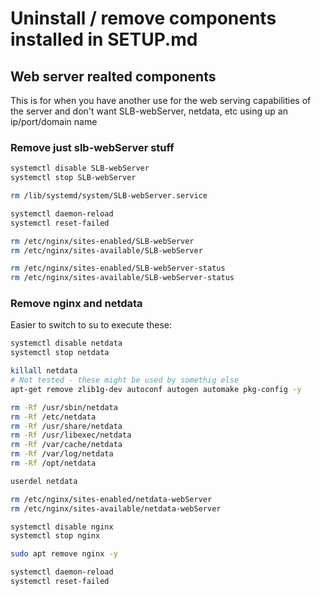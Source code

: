# Uninstall / remove components installed in SETUP.md

## Web server realted components

This is for when you have another use for the web serving capabilities of the
server and don't want SLB-webServer, netdata, etc using up an ip/port/domain name

### Remove just slb-webServer stuff

```bash
systemctl disable SLB-webServer
systemctl stop SLB-webServer

rm /lib/systemd/system/SLB-webServer.service

systemctl daemon-reload
systemctl reset-failed

rm /etc/nginx/sites-enabled/SLB-webServer
rm /etc/nginx/sites-available/SLB-webServer

rm /etc/nginx/sites-enabled/SLB-webServer-status
rm /etc/nginx/sites-available/SLB-webServer-status
```

### Remove nginx and netdata

Easier to switch to su to execute these:

```bash
systemctl disable netdata
systemctl stop netdata

killall netdata
# Not tested - these might be used by somethig else
apt-get remove zlib1g-dev autoconf autogen automake pkg-config -y

rm -Rf /usr/sbin/netdata
rm -Rf /etc/netdata
rm -Rf /usr/share/netdata
rm -Rf /usr/libexec/netdata
rm -Rf /var/cache/netdata
rm -Rf /var/log/netdata
rm -Rf /opt/netdata

userdel netdata

rm /etc/nginx/sites-enabled/netdata-webServer
rm /etc/nginx/sites-available/netdata-webServer

systemctl disable nginx
systemctl stop nginx

sudo apt remove nginx -y

systemctl daemon-reload
systemctl reset-failed
```
